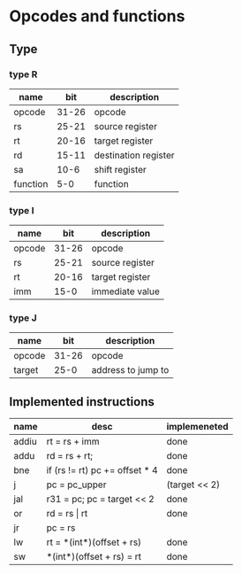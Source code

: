 # Opcodes and functions

## Type

### type R

|name|bit|description|
|-|-|-|
|opcode|31-26|opcode
|rs|25-21|source register|
|rt|20-16|target register|
|rd|15-11|destination register|
|sa|10-6|shift register|
|function|5-0|function|


### type I

|name|bit|description|
|-|-|-|
|opcode|31-26|opcode|
|rs|25-21|source register|
|rt|20-16|target register|
|imm|15-0|immediate value|

### type J

|name|bit|description|
|-|-|-|
|opcode|31-26|opcode|
|target|25-0|address to jump to|

## Implemented instructions

|name|desc|implemeneted|
|-|-|-|
|addiu|rt = rs + imm|done|
|addu|rd = rs + rt;|done|
|bne|if (rs != rt) pc += offset * 4|done|
|j|pc = pc_upper | (target << 2)|done|
|jal|r31 = pc; pc = target << 2|done|
|or|rd = rs \| rt|done|
|jr|pc = rs||
|lw|rt = \*(int\*)(offset + rs)|done|
|sw|\*(int\*)(offset + rs) = rt|done|